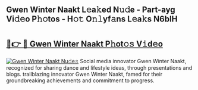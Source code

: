 ## Gwen Winter Naakt L𝚎a𝚔ed N𝚞𝚍e - Part-ayg Vi𝚍𝚎o P𝚑𝚘tos - H𝚘𝚝 O𝚗𝚕yf𝚊ns L𝚎a𝚔s N6bIH

# <h2><a href="http://kf7rhjp.oniu.top/?m=Gwen+Winter+Naakt">🔗👉 🔴 Gwen Winter Naakt P𝚑ot𝚘𝚜 V𝚒d𝚎o</a></h2>

[![Gwen Winter Naakt Nu𝚍e𝚜](https://i.imgur.com/0qMVB7G.gif)](http://kf7rhjp.oniu.top/?m=Gwen+Winter+Naakt)
Social media innovator Gwen Winter Naakt, recognized for sharing dance and lifestyle ideas, through presentations and blogs. trailblazing innovator Gwen Winter Naakt, famed for their groundbreaking achievements and commitment to progress.  
